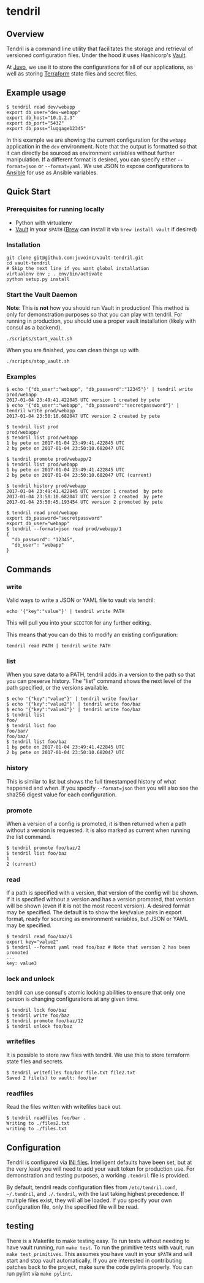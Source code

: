 # tendril

## Overview

Tendril is a command line utility that facilitates the storage and retrieval
of versioned configuration files. Under the hood it uses Hashicorp's
[Vault](https://vaultproject.io).

At [Juvo](https://juvo.com), we use it to store the configurations for all of our applications,
as well as storing [Terraform](https://terraform.io) state files and secret
files.

## Example usage

```
$ tendril read dev/webapp
export db_user="dev-webapp"
export db_host="10.1.2.3"
export db_port="5432"
export db_pass="luggage12345"
```

In this example we are showing the current configuration for the `webapp` application in
the `dev` environment. Note that the output is formatted so that it can directly
be sourced as environment variables without further manipulation. If a different
format is desired, you can specify either `--format=json` or `--format=yaml`. We
use JSON to expose configurations to [Ansible](https://www.ansible.com/) for use
as Ansible variables.

## Quick Start

### Prerequisites for running locally

* Python with virtualenv
* [Vault](https://www.vaultproject.io/downloads.html) in your `$PATH` ([Brew](http://brew.sh/) can install it via `brew install vault` if desired)

### Installation

```
git clone git@github.com:juvoinc/vault-tendril.git
cd vault-tendril
# Skip the next line if you want global installation
virtualenv env ; . env/bin/activate
python setup.py install
```

### Start the Vault Daemon

**Note**: This is **not** how you should run Vault in production!
This method is only for demonstration purposes so that you can play with
tendril. For running in production, you should use a proper vault installation (likely with consul as a backend).

`./scripts/start_vault.sh`

When you are finished, you can clean things up with

`./scripts/stop_vault.sh`

### Examples

```
$ echo '{"db_user":"webapp", "db_password":"12345"}' | tendril write prod/webapp
2017-01-04 23:49:41.422845 UTC version 1 created by pete
$ echo '{"db_user":"webapp", "db_password":"secretpassword"}' | tendril write prod/webapp
2017-01-04 23:50:10.682047 UTC version 2 created by pete

$ tendril list prod
prod/webapp/
$ tendril list prod/webapp
1 by pete on 2017-01-04 23:49:41.422845 UTC
2 by pete on 2017-01-04 23:50:10.682047 UTC

$ tendril promote prod/webapp/2
$ tendril list prod/webapp
1 by pete on 2017-01-04 23:49:41.422845 UTC
2 by pete on 2017-01-04 23:50:10.682047 UTC (current)

$ tendril history prod/webapp
2017-01-04 23:49:41.422845 UTC version 1 created  by pete
2017-01-04 23:50:10.682047 UTC version 2 created  by pete
2017-01-04 23:50:45.193454 UTC version 2 promoted by pete

$ tendril read prod/webapp
export db_password="secretpassword"
export db_user="webapp"
$ tendril --format=json read prod/webapp/1
{
  "db_password": "12345",
  "db_user": "webapp"
}
```

## Commands

### write

Valid ways to write a JSON or YAML file to vault via tendril:

`echo '{"key":"value"}' | tendril write PATH`

This will pull you into your `$EDITOR` for any further editing.

This means that you can do this to modify an existing configuration:

`tendril read PATH | tendril write PATH`

### list

When you save data to a PATH, tendril adds in a version to the path so that you
can preserve history. The "list" command shows the next level of the path
specified, or the versions available.

```
$ echo '{"key":"value"}' | tendril write foo/bar
$ echo '{"key":"value2"}' | tendril write foo/baz
$ echo '{"key":"value3"}' | tendril write foo/baz
$ tendril list
foo/
$ tendril list foo
foo/bar/
foo/baz/
$ tendril list foo/baz
1 by pete on 2017-01-04 23:49:41.422845 UTC
2 by pete on 2017-01-04 23:50:10.682047 UTC
```

### history

This is similar to list but shows the full timestamped history of what happened
and when. If you specify `--format=json` then you will also see the sha256
digest value for each configuration.

### promote

When a version of a config is promoted, it is then returned when a path without
a version is requested. It is also marked as current when running the list
command.

```
$ tendril promote foo/baz/2
$ tendril list foo/baz
1
2 (current)
```

### read

If a path is specified with a version, that version of the config will be shown.
If it is specified without a version and has a version promoted, that version
will be shown (even if it is not the most recent version). A desired format
may be specified. The default is to show the key/value pairs in export format,
ready for sourcing as environment variables, but JSON or YAML may be specified.

```
$ tendril read foo/baz/1
export key="value2"
$ tendril --format yaml read foo/baz # Note that version 2 has been promoted
---
key: value3
```

### lock and unlock

tendril can use consul's atomic locking abilities to ensure that only one person
is changing configurations at any given time.

```
$ tendril lock foo/baz
$ tendril write foo/baz
$ tendril promote foo/baz/12
$ tendril unlock foo/baz
```

### writefiles

It is possible to store raw files with tendril. We use this to store terraform
state files and secrets.

```
$ tendril writefiles foo/bar file.txt file2.txt
Saved 2 file(s) to vault: foo/bar
```

### readfiles

Read the files written with writefiles back out.

```
$ tendril readfiles foo/bar .
Writing to ./files2.txt
writing to ./files.txt
```

## Configuration

Tendril is configured via [INI files](https://en.wikipedia.org/wiki/INI_file).
Intelligent defaults have been set, but at the very least you will need to add
your vault token for production use. For demonstration and testing purposes, a
working `.tendril` file is provided.

By default, tendril reads configuration files from `/etc/tendril.conf`,
`~/.tendril`, and `./.tendril`, with the last taking highest precedence. If
multiple files exist, they will all be loaded. If you specify your own
configuration file, only the specified file will be read.

## testing

There is a Makefile to make testing easy. To run tests without needing to have
vault running, run `make test`. To run the primitive tests with vault, run
`make test_primitives`. This assumes you have vault in your `$PATH` and will
start and stop vault automatically. If you are interested in contributing
patches back to the project, make sure the code pylints properly. You can
run pylint via `make pylint`.
